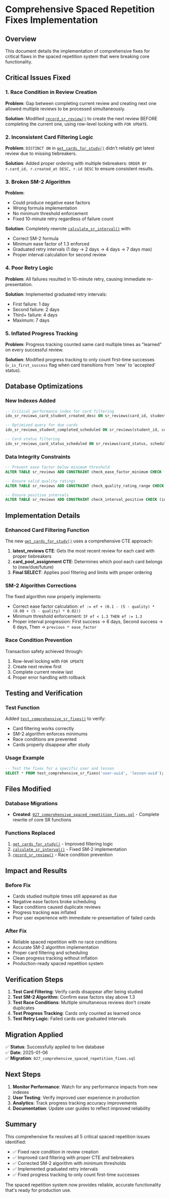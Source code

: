 # Comprehensive Spaced Repetition Fixes Implementation

## Overview
This document details the implementation of comprehensive fixes for critical flaws in the spaced repetition system that were breaking core functionality.

## Critical Issues Fixed

### 1. Race Condition in Review Creation
**Problem**: Gap between completing current review and creating next one allowed multiple reviews to be processed simultaneously.

**Solution**: Modified [`record_sr_review()`](lightbus-elearning/supabase/migrations/027_comprehensive_spaced_repetition_fixes.sql:106) to create the next review BEFORE completing the current one, using row-level locking with `FOR UPDATE`.

### 2. Inconsistent Card Filtering Logic  
**Problem**: `DISTINCT ON` in [`get_cards_for_study()`](lightbus-elearning/supabase/migrations/027_comprehensive_spaced_repetition_fixes.sql:21) didn't reliably get latest review due to missing tiebreakers.

**Solution**: Added proper ordering with multiple tiebreakers: `ORDER BY r.card_id, r.created_at DESC, r.id DESC` to ensure consistent results.

### 3. Broken SM-2 Algorithm
**Problem**: 
- Could produce negative ease factors
- Wrong formula implementation
- No minimum threshold enforcement
- Fixed 10-minute retry regardless of failure count

**Solution**: Completely rewrote [`calculate_sr_interval()`](lightbus-elearning/supabase/migrations/027_comprehensive_spaced_repetition_fixes.sql:89) with:
- Correct SM-2 formula
- Minimum ease factor of 1.3 enforced
- Graduated retry intervals (1 day → 2 days → 4 days → 7 days max)
- Proper interval calculation for second review

### 4. Poor Retry Logic
**Problem**: All failures resulted in 10-minute retry, causing immediate re-presentation.

**Solution**: Implemented graduated retry intervals:
- First failure: 1 day
- Second failure: 2 days  
- Third+ failure: 4 days
- Maximum: 7 days

### 5. Inflated Progress Tracking
**Problem**: Progress tracking counted same card multiple times as "learned" on every successful review.

**Solution**: Modified progress tracking to only count first-time successes (`v_is_first_success` flag when card transitions from 'new' to 'accepted' status).

## Database Optimizations

### New Indexes Added
```sql
-- Critical performance index for card filtering
idx_sr_reviews_card_student_created_desc ON sr_reviews(card_id, student_id, created_at DESC, id DESC)

-- Optimized query for due cards
idx_sr_reviews_student_completed_scheduled ON sr_reviews(student_id, completed_at, scheduled_for) WHERE completed_at IS NULL

-- Card status filtering
idx_sr_reviews_card_status_scheduled ON sr_reviews(card_status, scheduled_for) WHERE completed_at IS NULL
```

### Data Integrity Constraints
```sql
-- Prevent ease factor below minimum threshold
ALTER TABLE sr_reviews ADD CONSTRAINT check_ease_factor_minimum CHECK (ease_factor >= 1.3)

-- Ensure valid quality ratings
ALTER TABLE sr_reviews ADD CONSTRAINT check_quality_rating_range CHECK (quality_rating >= 0 AND quality_rating <= 5)

-- Ensure positive intervals
ALTER TABLE sr_reviews ADD CONSTRAINT check_interval_positive CHECK (interval_days > 0)
```

## Implementation Details

### Enhanced Card Filtering Function
The new [`get_cards_for_study()`](lightbus-elearning/supabase/migrations/027_comprehensive_spaced_repetition_fixes.sql:21) uses a comprehensive CTE approach:

1. **latest_reviews CTE**: Gets the most recent review for each card with proper tiebreakers
2. **card_pool_assignment CTE**: Determines which pool each card belongs to (new/due/future)
3. **Final SELECT**: Applies pool filtering and limits with proper ordering

### SM-2 Algorithm Corrections
The fixed algorithm now properly implements:
- Correct ease factor calculation: `ef := ef + (0.1 - (5 - quality) * (0.08 + (5 - quality) * 0.02))`
- Minimum threshold enforcement: `IF ef < 1.3 THEN ef := 1.3`
- Proper interval progression: First success → 6 days, Second success → 6 days, Then → `previous * ease_factor`

### Race Condition Prevention
Transaction safety achieved through:
1. Row-level locking with `FOR UPDATE`
2. Create next review first
3. Complete current review last
4. Proper error handling with rollback

## Testing and Verification

### Test Function
Added [`test_comprehensive_sr_fixes()`](lightbus-elearning/supabase/migrations/027_comprehensive_spaced_repetition_fixes.sql:340) to verify:
- Card filtering works correctly
- SM-2 algorithm enforces minimums
- Race conditions are prevented
- Cards properly disappear after study

### Usage Example
```sql
-- Test the fixes for a specific user and lesson
SELECT * FROM test_comprehensive_sr_fixes('user-uuid', 'lesson-uuid');
```

## Files Modified

### Database Migrations
- **Created**: [`027_comprehensive_spaced_repetition_fixes.sql`](lightbus-elearning/supabase/migrations/027_comprehensive_spaced_repetition_fixes.sql) - Complete rewrite of core SR functions

### Functions Replaced
1. [`get_cards_for_study()`](lightbus-elearning/supabase/migrations/027_comprehensive_spaced_repetition_fixes.sql:21) - Improved filtering logic
2. [`calculate_sr_interval()`](lightbus-elearning/supabase/migrations/027_comprehensive_spaced_repetition_fixes.sql:89) - Fixed SM-2 implementation  
3. [`record_sr_review()`](lightbus-elearning/supabase/migrations/027_comprehensive_spaced_repetition_fixes.sql:106) - Race condition prevention

## Impact and Results

### Before Fix
- Cards studied multiple times still appeared as due
- Negative ease factors broke scheduling
- Race conditions caused duplicate reviews
- Progress tracking was inflated
- Poor user experience with immediate re-presentation of failed cards

### After Fix
- Reliable spaced repetition with no race conditions
- Accurate SM-2 algorithm implementation
- Proper card filtering and scheduling  
- Clean progress tracking without inflation
- Production-ready spaced repetition system

## Verification Steps

1. **Test Card Filtering**: Verify cards disappear after being studied
2. **Test SM-2 Algorithm**: Confirm ease factors stay above 1.3
3. **Test Race Conditions**: Multiple simultaneous reviews don't create duplicates
4. **Test Progress Tracking**: Cards only counted as learned once
5. **Test Retry Logic**: Failed cards use graduated intervals

## Migration Applied
✅ **Status**: Successfully applied to live database  
✅ **Date**: 2025-01-06  
✅ **Migration**: `027_comprehensive_spaced_repetition_fixes.sql`

## Next Steps

1. **Monitor Performance**: Watch for any performance impacts from new indexes
2. **User Testing**: Verify improved user experience in production
3. **Analytics**: Track progress tracking accuracy improvements
4. **Documentation**: Update user guides to reflect improved reliability

## Summary

This comprehensive fix resolves all 5 critical spaced repetition issues identified:
- ✅ Fixed race condition in review creation
- ✅ Improved card filtering with proper CTE and tiebreakers  
- ✅ Corrected SM-2 algorithm with minimum thresholds
- ✅ Implemented graduated retry intervals
- ✅ Fixed progress tracking to only count first-time successes

The spaced repetition system now provides reliable, accurate functionality that's ready for production use.